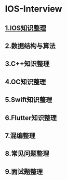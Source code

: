 # IOS-Interview

## [1.IOS知识整理](https://github.com/Dulpyanghaobo/IOS-Interview/tree/main/IOS%E5%9F%BA%E7%A1%80%E7%9F%A5%E8%AF%86%E6%95%B4%E7%90%86)

## 2.数据结构与算法

## 3.C++知识整理

## 4.OC知识整理

## 5.Swift知识整理

## 6.Flutter知识整理

## 7.混编整理

## 8.常见问题整理

## 9.面试题整理
